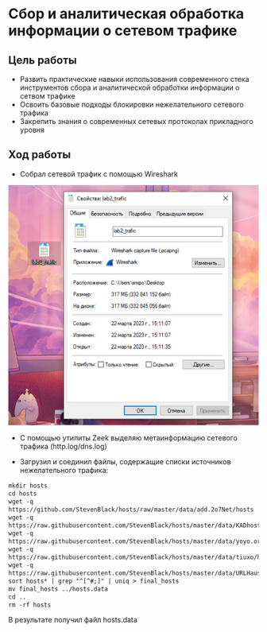 # Сбор и аналитическая обработка информации о сетевом трафике
## Цель работы
+ Развить практические навыки использования современного стека инструментов сбора и аналитической обработки информации о сетвом трафике
+ Освоить базовые подходы блокировки нежелательного сетевого трафика
+ Закрепить знания о современных сетевых протоколах прикладного уровня
## Ход работы
+ Собрал сетевой трафик с помощью Wireshark

![](https://github.com/Smipos/Sistemi_auth_and_defend/blob/main/lab2/img_lab2/trafic.jpg)

+ С помощью утилиты Zeek выделяю метаинформацию сетевого трафика (http.log/dns.log)

+ Загрузил и соединил файлы, содержащие списки источников нежелательного трафика:

```
mkdir hosts
cd hosts
wget -q https://github.com/StevenBlack/hosts/raw/master/data/add.2o7Net/hosts
wget -q https://raw.githubusercontent.com/StevenBlack/hosts/master/data/KADhosts/hosts
wget -q https://raw.githubusercontent.com/StevenBlack/hosts/master/data/yoyo.org/hosts
wget -q https://raw.githubusercontent.com/StevenBlack/hosts/master/data/tiuxo/hosts
wget -q https://raw.githubusercontent.com/StevenBlack/hosts/master/data/URLHaus/hosts
sort hosts* | grep "^[^#;]" | uniq > final_hosts
mv final_hosts ../hosts.data
cd ..
rm -rf hosts
```
В результате получил файл hosts.data

